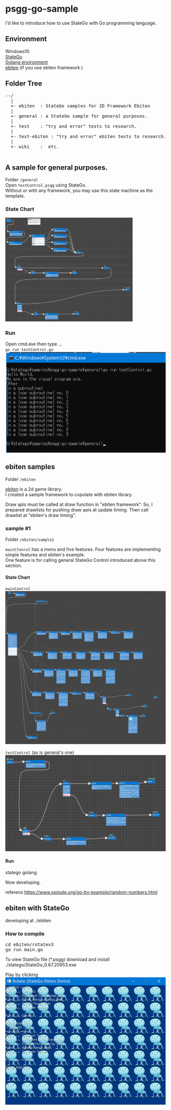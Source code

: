 # psgg-go-sample

I'd like to introduce how to use StateGo with Go programming language.

## Environment

Windows10  
[StateGo](https://statego.programanic.com)  
[Golang environment](https://golang.org/doc/install)  
[ebiten](https://ebiten.org/) (if you use ebiten framework.)

## Folder Tree

<pre>
--/  
  |   
  +- ebiten  : StateGo samples for 2D Framework Ebiten   
  |   
  +- general : a StateGo sample for general purposes.   
  |  
  +- test    : "try and error" tests to research.  
  |  
  +- test-ebiten : "try and error" ebiten tests to research.  
  |  
  +- wiki    :  etc.  
 </pre>
 
## A sample for general purposes.
Folder ``/general``  
Open ``testControl.psgg`` using StateGo.    
Without or with any framework, you may use this state machine as the template.
### State Chart
<img src="https://raw.githubusercontent.com/NNNIC/psgg-go-sample/main/wiki/g1.png" width=400px/>

### Run  
Open cmd.exe then type ...  
``
go run testControl.go
``  
![](https://raw.githubusercontent.com/NNNIC/psgg-go-sample/main/wiki/g1run.png)

## ebiten samples
Folder ``/ebiten``  

[ebiten](https://ebiten.org/) is a 2d game library.  
I created a sample framework to copolate with ebiten library. 

Draw apis must be called at draw function in "ebiten framework". So, I prepared drawlists for pushing draw apis at update timing. Then call drawlist at "ebiten's draw timing".

### sample #1
Folder ``/ebiten/sample1``

``mainCtonrol`` has a menu and five features. 
Four features are implementing simple features and ebiten's example.  
One feature is for calling general StateGo Control introduced above this section.

#### State Chart

``mainControl``  
<img src="https://raw.githubusercontent.com/NNNIC/psgg-go-sample/main/wiki/es1main.png" width=600px/>

``testControl`` (as is genaral's one)  
<img src="https://raw.githubusercontent.com/NNNIC/psgg-go-sample/main/wiki/es1test.png" width=600px/>

#### Run














 
 
statego golang 

Now developing.

referece
https://www.spinute.org/go-by-example/random-numbers.html

## ebiten with StateGo

developing at ./ebiten

### How to compile

<pre>
cd ebiten/rotatex3
go run main.go 
</pre>  

To view StateGo file (*.psgg) download and install ./statego/StateGo_0.67.20953.exe 

Play by clicking  
<a href="https://github.com/NNNIC/psgg-go-sample/blob/main/wiki/rotatex3.gif"><img src="https://raw.githubusercontent.com/NNNIC/psgg-go-sample/main/wiki/rotatex3.png" /></a>
